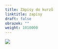 ```yaml
---
title: Zápisy do kurzů
linktitle: zapisy
draft: false
obrazek: ""
weight: 1010000
---
```

![](/assets/media/zapisy_br.jpg)
